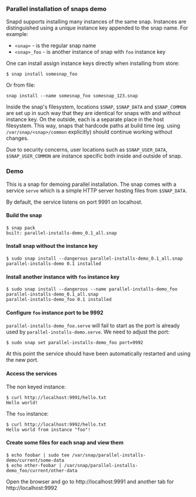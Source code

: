 ### Parallel installation of snaps demo

Snapd supports installing many instances of the same snap. Instances are
distinguished using a unique instance key appended to the snap name. For
example:

- `<snap>` - is the regular snap name
- `<snap>_foo` - is another instance of snap with `foo` instance key

One can install assign instance keys directly when installing from store:

```
$ snap install somesnap_foo
```

Or from file:

```
snap install --name somesnap_foo somesnap_123.snap
```

Inside the snap's filesystem, locations `$SNAP`, `$SNAP_DATA` and `$SNAP_COMMON`
are set up in such way that they are identical for snaps with and without
instance key. On the outside, each is a separate place in the host filesystem.
This way, snaps that hardcode paths at build time (eg. using
`/var/snap/<snap>/common` explicitly) should continue working without changes.

Due to security concerns, user locations such as `$SNAP_USER_DATA`,
`$SNAP_USER_COMMON` are instance specific both inside and outside of snap.

### Demo

This is a snap for demoing parallel installation. The snap comes with a service
`serve` which is a simple HTTP server hosting files from `$SNAP_DATA`.

By default, the service listens on port 9991 on localhost.


#### Build the snap

```
$ snap pack
built: parallel-installs-demo_0.1_all.snap
```

#### Install snap without the instance key

```
$ sudo snap install --dangerous parallel-installs-demo_0.1_all.snap
parallel-installs-demo 0.1 installed
```

#### Install another instance with `foo` instance key

```
$ sudo snap install --dangerous --name parallel-installs-demo_foo parallel-installs-demo_0.1_all.snap
parallel-installs-demo_foo 0.1 installed
```

#### Configure `foo` instance port to be 9992

`parallel-installs-demo_foo.serve` will fail to start as the port is already
used by `parallel-installs-demo.serve`. We need to adjust the port:

```
$ sudo snap set parallel-installs-demo_foo port=9992
```

At this point the service should have been automatically restarted and using the
new port.

#### Access the services

The non keyed instance:

```
$ curl http://localhost:9991/hello.txt
Hello world!
```

The `foo` instance:

```
$ curl http://localhost:9992/hello.txt
Hello world from instance "foo"!
```

#### Create some files for each snap and view them

```
$ echo foobar | sudo tee /var/snap/parallel-installs-demo/current/some-data
$ echo other-foobar | /var/snap/parallel-installs-demo_foo/current/other-data
```

Open the browser and go to http://localhost:9991 and another tab for http://localhost:9992
